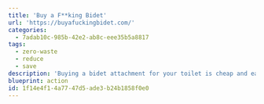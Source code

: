 ```yaml
---
title: 'Buy a F**king Bidet'
url: 'https://buyafuckingbidet.com/'
categories:
  - 7adab10c-985b-42e2-ab8c-eee35b5a8817
tags:
  - zero-waste
  - reduce
  - save
description: 'Buying a bidet attachment for your toilet is cheap and easy, helps the environment and solves problems during the coronavirus pandemic. No more toilet-paper panic-buying/brawling. Do you have a basic understanding of how screwdrivers and hoses work? Congratulations, you''re a goddamn bidet installation expert.'
blueprint: action
id: 1f14e4f1-4a77-47d5-ade3-b24b1858f0e0
---
```

